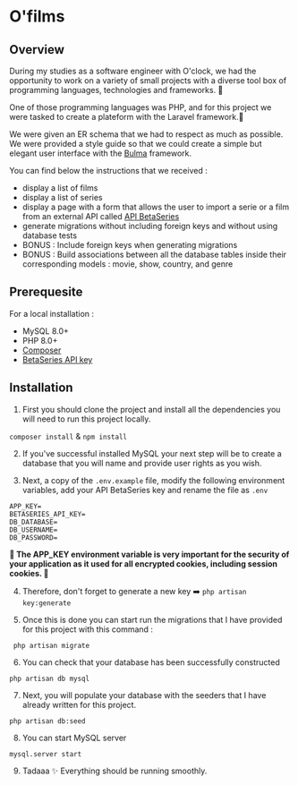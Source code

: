 # O'films 

## Overview 

During my studies as a software engineer with O'clock, we had the opportunity to work on a variety of small projects with a diverse tool box of programming languages, technologies and frameworks. 🧰

One of those programming languages was PHP, and for this project we were tasked to create a plateform with the Laravel framework.🐘

We were given an ER schema that we had to respect as much as possible. We were provided a style guide so that we could create a simple but elegant user interface with the [Bulma](https://bulma.io/) framework. 

You can find below the instructions that we received : 

- display a list of films 
- display a list of series
- display a page with a form that allows the user to import a serie or a film from an external API called [API BetaSeries](https://www.betaseries.com/en/api/)
- generate migrations without including foreign keys and without using database tests 
- BONUS : Include foreign keys when generating migrations 
- BONUS : Build associations between all the database tables inside their corresponding models : movie, show, country, and genre

## Prerequesite 

For a local installation : 

- MySQL 8.0+
- PHP 8.0+
- [Composer](https://getcomposer.org/)
- [BetaSeries API key](https://www.betaseries.com/en/api/) 

## Installation 

1. First you should clone the project and install all the dependencies you will need to run this project locally. 

```composer install``` & ```npm install```

2. If you've successful installed MySQL your next step will be to create a database that you will name and provide user rights as you wish.

3. Next, a copy of the `.env.example` file, modify the following environment variables, add your API BetaSeries key and rename the file as `.env` 

```
APP_KEY= 
BETASERIES_API_KEY=
DB_DATABASE=
DB_USERNAME=
DB_PASSWORD=
```

**🚨 The APP_KEY environment variable is very important for the security of your application as it used for all encrypted cookies, including session cookies. 🍪**

4. Therefore, don't forget to generate a new key 
➡️ ```php artisan key:generate```

5. Once this is done you can start run the migrations that I have provided for this project with this command : 
```
 php artisan migrate
```

6. You can check that your database has been successfully constructed
```
php artisan db mysql
```

7. Next, you will populate your database with the seeders that I have already written for this project.
```
php artisan db:seed
```

8. You can start MySQL server
```
mysql.server start
```

9. Tadaaa ✨ Everything should be running smoothly.









